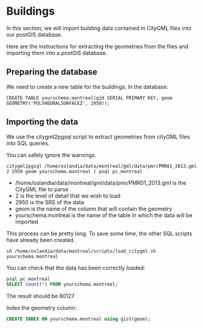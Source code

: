 # Buildings

In this section, we will import building data contained in CityGML files into our postGIS database.

Here are the instructions for extracting the geometries from the files and importing them into a postGIS database.

## Preparing the database

We need to create a new table for the buildings. In the database:

`CREATE TABLE yourschema.montreal(gid SERIAL PRIMARY KEY, geom GEOMETRY('POLYHEDRALSURFACEZ', 2950));`

## Importing the data

We use the citygml2pgsql script to extract geometries from cityGML files into SQL queries.

You can safely ignore the warnings.

`citygml2pgsql /home/oslandia/data/montreal/gml/data/pmr/PMR01_2013.gml 2 2950 geom yourschema.montreal | psql pc_montreal`

* /home/oslandia/data/montreal/gml/data/pmr/PMR01_2013.gml is the CityGML file to parse
* 2 is the level of detail that we wish to load
* 2950 is the SRS of the data
* geom is the name of the column that will contain the geometry
* yourschema.montreal is the name of the table in which the data will be imported

This process can be pretty long. To save some time, the other SQL scripts have already been created.

`sh /home/oslandia/data/montreal/scripts/load_citygml.sh yourschema.montreal`

You can check that the data has been correctly loaded:

```sql
psql pc_montreal
SELECT count(*) FROM yourschema.montreal;
```

The result should be 80127.

Index the geometry column:

```sql
CREATE INDEX ON yourschema.montreal using gist(geom);
```

